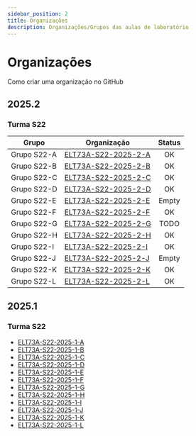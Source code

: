 ```yaml
---
sidebar_position: 2
title: Organizações
description: Organizações/Grupos das aulas de laboratório
---
```


# Organizações

Como criar uma organização no GitHub

## 2025.2

### Turma S22


| Grupo       | Organização                                                   | Status |
| ----------- | ------------------------------------------------------------- | :----: |
| Grupo S22-A | [ELT73A-S22-2025-2-A](https://github.com/ELT73A-S22-2025-2-A) |   OK   |
| Grupo S22-B | [ELT73A-S22-2025-2-B](https://github.com/ELT73A-S22-2025-2-B) |   OK   |
| Grupo S22-C | [ELT73A-S22-2025-2-C](https://github.com/ELT73A-S22-2025-2-C) |   OK   |
| Grupo S22-D | [ELT73A-S22-2025-2-D](https://github.com/ELT73A-S22-2025-2-D) |   OK   |
| Grupo S22-E | [ELT73A-S22-2025-2-E](https://github.com/ELT73A-S22-2025-2-E) | Empty  |
| Grupo S22-F | [ELT73A-S22-2025-2-F](https://github.com/ELT73A-S22-2025-2-F) |   OK   |
| Grupo S22-G | [ELT73A-S22-2025-2-G](https://github.com/ELT73A-S22-2025-2-G) |  TODO  |
| Grupo S22-H | [ELT73A-S22-2025-2-H](https://github.com/ELT73A-S22-2025-2-H) |   OK   |
| Grupo S22-I | [ELT73A-S22-2025-2-I](https://github.com/ELT73A-S22-2025-2-I) |   OK   |
| Grupo S22-J | [ELT73A-S22-2025-2-J](https://github.com/ELT73A-S22-2025-2-J) | Empty  |
| Grupo S22-K | [ELT73A-S22-2025-2-K](https://github.com/ELT73A-S22-2025-2-K) |   OK   |
| Grupo S22-L | [ELT73A-S22-2025-2-L](https://github.com/ELT73A-S22-2025-2-L) |   OK   |


## 2025.1

### Turma S22

- [ELT73A-S22-2025-1-A](https://github.com/ELT73A-2025-1-A)
- [ELT73A-S22-2025-1-B](https://github.com/ELT73A-2025-1-B)
- [ELT73A-S22-2025-1-C](https://github.com/ELT73A-2025-1-C)
- [ELT73A-S22-2025-1-D](https://github.com/ELT73A-2025-1-D)
- [ELT73A-S22-2025-1-E](https://github.com/ELT73A-2025-1-E)
- [ELT73A-S22-2025-1-F](https://github.com/ELT73A-2025-1-F)
- [ELT73A-S22-2025-1-G](https://github.com/ELT73A-2025-1-G)
- [ELT73A-S22-2025-1-H](https://github.com/ELT73A-2025-1-H)
- [ELT73A-S22-2025-1-I](https://github.com/ELT73A-2025-1-I)
- [ELT73A-S22-2025-1-J](https://github.com/ELT73A-2025-1-J)
- [ELT73A-S22-2025-1-K](https://github.com/ELT73A-2025-1-K)
- [ELT73A-S22-2025-1-L](https://github.com/ELT73A-2025-1-L)
